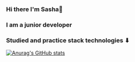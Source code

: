 ### Hi there I'm Sasha👋

### I am a junior developer

### Studied and practice stack technologies ⬇

[![Anurag's GitHub stats](https://github-readme-stats.vercel.app/apialeksandr031091=anuraghazra)](https://github.com/anuraghazra/github-readme-stats)

<!--
**aleksandr031091/aleksandr031091** is a ✨ _special_ ✨ repository because its `README.md` (this file) appears on your GitHub profile.

Here are some ideas to get you started:

- 🔭 I’m currently working on ...
- 🌱 I’m currently learning ...
- 👯 I’m looking to collaborate on ...
- 🤔 I’m looking for help with ...
- 💬 Ask me about ...
- 📫 How to reach me: ...
- 😄 Pronouns: ...
- ⚡ Fun fact: ...
-->
